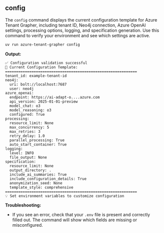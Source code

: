 ## config

The `config` command displays the current configuration template for Azure Tenant Grapher, including tenant ID, Neo4j connection, Azure OpenAI settings, processing options, logging, and specification generation. Use this command to verify your environment and see which settings are active.

```bash
uv run azure-tenant-grapher config
```

**Output:**
```text
✅ Configuration validation successful
🔧 Current Configuration Template:
============================================================
tenant_id: example-tenant-id
neo4j:
  uri: bolt://localhost:7687
  user: neo4j
azure_openai:
  endpoint: https://ai-adapt-o....azure.com
  api_version: 2025-01-01-preview
  model_chat: o3
  model_reasoning: o3
  configured: True
processing:
  resource_limit: None
  max_concurrency: 5
  max_retries: 3
  retry_delay: 1.0
  parallel_processing: True
  auto_start_container: True
logging:
  level: INFO
  file_output: None
specification:
  resource_limit: None
  output_directory: .
  include_ai_summaries: True
  include_configuration_details: True
  anonymization_seed: None
  template_style: comprehensive
============================================================
💡 Set environment variables to customize configuration
```

**Troubleshooting:**
- If you see an error, check that your `.env` file is present and correctly filled out. The command will show which fields are missing or misconfigured.
